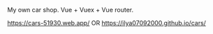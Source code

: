My own car shop. Vue + Vuex + Vue router.

https://cars-51930.web.app/
OR
https://ilya07092000.github.io/cars/
